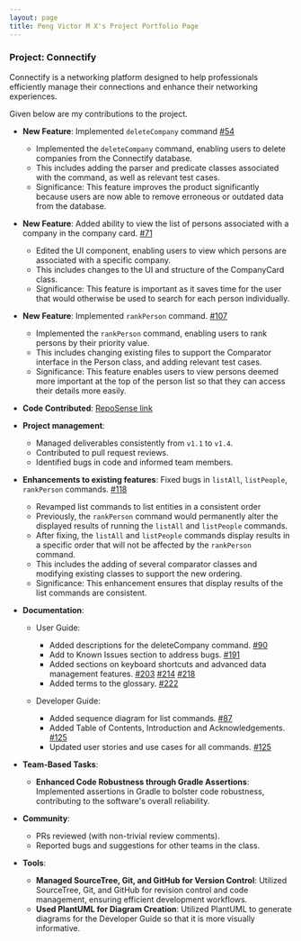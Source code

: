 ```yaml
---
layout: page
title: Peng Victor M X's Project Portfolio Page
---
```


### Project: Connectify

Connectify is a networking platform designed to help professionals efficiently manage their connections and enhance their networking experiences.

Given below are my contributions to the project.

* **New Feature**: Implemented `deleteCompany` command [\#54](https://github.com/AY2324S1-CS2103T-T15-4/tp/pull/54)
  * Implemented the `deleteCompany` command, enabling users to delete companies from the Connectify database.
  * This includes adding the parser and predicate classes associated with the command, as well as relevant test cases.
  * Significance: This feature improves the product significantly because users are now able to remove erroneous or outdated data from the database.

* **New Feature**: Added ability to view the list of persons associated with a company in the company card. [\#71](https://github.com/AY2324S1-CS2103T-T15-4/tp/pull/71)
  * Edited the UI component, enabling users to view which persons are associated with a specific company.
  * This includes changes to the UI and structure of the CompanyCard class.
  * Significance: This feature is important as it saves time for the user that would otherwise be used to search for each person individually.

* **New Feature**: Implemented `rankPerson` command. [\#107](https://github.com/AY2324S1-CS2103T-T15-4/tp/pull/107)
  * Implemented the `rankPerson` command, enabling users to rank persons by their priority value.
  * This includes changing existing files to support the Comparator<Person> interface in the Person class, and adding relevant test cases.
  * Significance: This feature enables users to view persons deemed more important at the top of the person list so that they can access their details more easily.

* **Code Contributed**: [RepoSense link](https://nus-cs2103-ay2324s1.github.io/tp-dashboard/?search=victorpengmx&sort=groupTitle&sortWithin=title&timeframe=commit&mergegroup=&groupSelect=groupByRepos&breakdown=true&checkedFileTypes=docs~functional-code~test-code&since=2023-09-22&tabOpen=true&tabType=authorship&tabAuthor=victorpengmx&tabRepo=AY2324S1-CS2103T-T15-4%2Ftp%5Bmaster%5D&authorshipIsMergeGroup=false&authorshipFileTypes=docs~functional-code~test-code&authorshipIsBinaryFileTypeChecked=false&authorshipIsIgnoredFilesChecked=false)

* **Project management**:
  * Managed deliverables consistently from `v1.1` to `v1.4`.
  * Contributed to pull request reviews.
  * Identified bugs in code and informed team members.

* **Enhancements to existing features**: Fixed bugs in `listAll`, `listPeople`, `rankPerson` commands. [\#118](https://github.com/AY2324S1-CS2103T-T15-4/tp/pull/118)
  * Revamped list commands to list entities in a consistent order
  * Previously, the `rankPerson` command would permanently alter the displayed results of running the `listAll` and `listPeople` commands.
  * After fixing, the `listAll` and `listPeople` commands display results in a specific order that will not be affected by the `rankPerson` command.
  * This includes the adding of several comparator classes and modifying existing classes to support the new ordering.
  * Significance: This enhancement ensures that display results of the list commands are consistent.

* **Documentation**:
    * User Guide:
      * Added descriptions for the deleteCompany command. [\#90](https://github.com/AY2324S1-CS2103T-T15-4/tp/pull/90)
      * Add to Known Issues section to address bugs. [\#191](https://github.com/AY2324S1-CS2103T-T15-4/tp/pull/191)
      * Added sections on keyboard shortcuts and advanced data management features. [\#203](https://github.com/AY2324S1-CS2103T-T15-4/tp/pull/203) [\#214](https://github.com/AY2324S1-CS2103T-T15-4/tp/pull/214) [\#218](https://github.com/AY2324S1-CS2103T-T15-4/tp/pull/218)
      * Added terms to the glossary. [\#222](https://github.com/AY2324S1-CS2103T-T15-4/tp/pull/222)
        
    * Developer Guide:
      * Added sequence diagram for list commands. [\#87](https://github.com/AY2324S1-CS2103T-T15-4/tp/pull/87)
      * Added Table of Contents, Introduction and Acknowledgements. [\#125](https://github.com/AY2324S1-CS2103T-T15-4/tp/pull/125)
      * Updated user stories and use cases for all commands. [\#125](https://github.com/AY2324S1-CS2103T-T15-4/tp/pull/125)

* **Team-Based Tasks**:
  * **Enhanced Code Robustness through Gradle Assertions**: Implemented assertions in Gradle to bolster code robustness, contributing to the software's overall reliability.

* **Community**:
  * PRs reviewed (with non-trivial review comments).
  * Reported bugs and suggestions for other teams in the class.

* **Tools**:
  * **Managed SourceTree, Git, and GitHub for Version Control**: Utilized SourceTree, Git, and GitHub for revision control and code management, ensuring efficient development workflows.
  * **Used PlantUML for Diagram Creation**: Utilized PlantUML to generate diagrams for the Developer Guide so that it is more visually informative.
